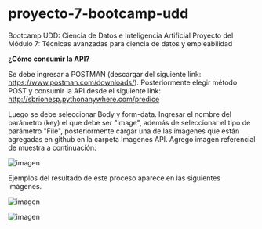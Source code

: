 # proyecto-7-bootcamp-udd
Bootcamp UDD: Ciencia de Datos e Inteligencia Artificial Proyecto del Módulo 7: Técnicas avanzadas para ciencia de datos y empleabilidad

**¿Cómo consumir la API?**

Se debe ingresar a POSTMAN (descargar del siguiente link: https://www.postman.com/downloads/). Posteriormente elegir método POST y consumir la API desde el siguiente link:
http://sbrionesp.pythonanywhere.com/predice

Luego se debe seleccionar Body y form-data. Ingresar el nombre del parámetro (key) el que debe ser "image", además de seleccionar el tipo de parámetro "File", posteriormente cargar una de las imágenes que están agregadas en github en la carpeta Imagenes API. Agrego imagen referencial de muestra a continuación:

![imagen](https://github.com/SBrionesP/proyecto-7-bootcamp-udd/assets/153693058/0f302eea-8cea-4f94-bd3c-a734cc46f6e3)

Ejemplos del resultado de este proceso aparece en las siguientes imágenes.

![imagen](https://github.com/SBrionesP/proyecto-7-bootcamp-udd/assets/153693058/b45b2008-53fb-4434-8e1f-2c9590db262c)

![imagen](https://github.com/SBrionesP/proyecto-7-bootcamp-udd/assets/153693058/ccdfb1cc-5922-48f5-ab96-f078b51ec849)
